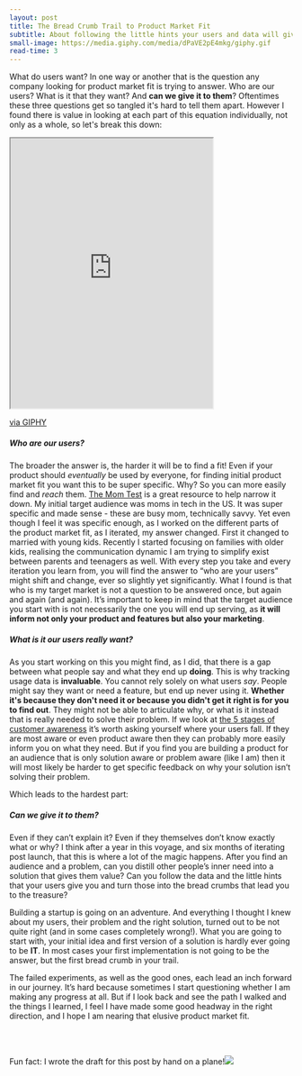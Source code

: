 ```yaml
---
layout: post
title: The Bread Crumb Trail to Product Market Fit
subtitle: About following the little hints your users and data will give you 
small-image: https://media.giphy.com/media/dPaVE2pE4mkg/giphy.gif
read-time: 3
---
```

What do users want? In one way or another that is the question any company looking for product market fit is trying to answer. Who are our users? What is it that they want? And **can we give it to them**? Oftentimes these three questions get so tangled it's hard to tell them apart. However I found there is value in looking at each part of this equation individually, not only as a whole, so let's break this down:

<iframe src="https://giphy.com/embed/dPaVE2pE4mkg" width="360" height="480" class="post-image post-gif" allowFullScreen></iframe><p><a href="https://giphy.com/gifs/kitten-boots-mittens-dPaVE2pE4mkg">via GIPHY</a></p>

<h5>Who are our users?</h5>

The broader the answer is, the harder it will be to find a fit! Even if your product should _eventually_ be used by everyone, for finding initial product market fit you want this to be super specific. Why? So you can more easily find and *reach* them. <a href="https://www.goodreads.com/book/show/52283963-the-mom-test" target="_blank">The Mom Test</a> is a great resource to help narrow it down. My initial target audience was moms in tech in the US. It was super specific and made sense - these are busy mom, technically savvy. Yet even though I feel it was specific enough, as I worked on the different parts of the product market fit, as I iterated, my answer changed. First it changed to married with young kids. Recently I started focusing on families with older kids, realising the communication dynamic I am trying to simplify exist between parents and teenagers as well. With every step you take and every iteration you learn from, you will find the answer to “who are your users” might shift and change, ever so slightly yet significantly. What I found is that who is my target market is not a question to be answered once, but again and again (and again). It’s important to keep in mind that the target audience you start with is not necessarily the one you will end up serving, as **it will inform not only your product and features but also your marketing**.

<h5>What is it our users really want?</h5>
	
As you start working on this you might find, as I did, that there is a gap between what people say and what they end up **doing**. This is why tracking usage data is **invaluable**. You cannot rely solely on what users *say*. People might say they want or need a feature, but end up never using it. **Whether it's because they don't need it or because you didn't get it right is for you to find out**. They might not be able to articulate why, or what is it instead that is really needed to solve their problem. If we look at <a href="https://medium.com/@lucrumarketer/5-stages-of-customer-awareness-in-marketing-7c525a20505c" target="_blank">the 5 stages of customer awareness</a> it’s worth asking yourself where your users fall. If they are most aware or even product aware then they can probably more easily inform you on what they need. But if you find you are building a product for an audience that is only solution aware or problem aware (like I am) then it will most likely be harder to get specific feedback on why your solution isn’t solving their problem.

Which leads to the hardest part:

<h5>Can we give it to them?</h5>
	
Even if they can’t explain it? Even if they themselves don’t know exactly what or why? I think after a year in this voyage, and six months of iterating post launch, that this is where a lot of the magic happens. After you find an audience and a problem, can you distill other people’s inner need into a solution that gives them value? Can you follow the data and the little hints that your users give you and turn those into the bread crumbs that lead you to the treasure?

Building a startup is going on an adventure. And everything I thought I knew about my users, their problem and the right solution, turned out to be not quite right (and in some cases completely wrong!). What you are going to start with, your initial idea and first version of a solution is hardly ever going to be **IT**. In most cases your first implementation is not going to be the answer, but the first bread crumb in your trail.

The failed experiments, as well as the good ones, each lead an inch forward in our journey. It’s hard because sometimes I start questioning whether I am making any progress at all. But if I look back and see the path I walked and the things I learned, I feel I have made some good headway in the right direction, and I hope I am nearing that elusive product market fit.


<br>
<br>

<span class="inline-post-image"><h7>Fun fact: I wrote the draft for this post by hand on a plane!</h7><img src="{{ site.baseurl }}/assets/img/handwritten.jpg" class="post-image" /></span>
